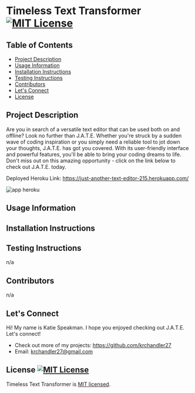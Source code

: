 # Timeless Text Transformer [![MIT License](https://img.shields.io/badge/License-MIT-blue)]((https://opensource.org/licenses/MIT))
## Table of Contents
  - [Project Description](#Project-Description)
  - [Usage Information](#Usage-Information)
  - [Installation Instructions](#Installation-Instructions)
  - [Testing Instructions](#Testing-Instructions)
  - [Contributors](#Contributors)
  - [Let's Connect](#Lets-Connect)
  - [License](#License)

## Project Description
Are you in search of a versatile text editor that can be used both on and offline? Look no further than J.A.T.E. Whether you're struck by a sudden wave of coding inspiration or you simply need a reliable tool to jot down your thoughts, J.A.T.E. has got you covered. With its user-friendly interface and powerful features, you'll be able to bring your coding dreams to life. Don't miss out on this amazing opportunity - click on the link below to check out J.A.T.E. today.

 Deployed Heroku Link:  https://just-another-text-editor-215.herokuapp.com/

![app heroku](https://user-images.githubusercontent.com/116527506/232090386-e7d5b3f5-92b0-45c9-90fd-b3e9a2b91a26.JPG)

## Usage Information

  
## Installation Instructions


## Testing Instructions
  n/a

## Contributors
  n/a

## Let's Connect
Hi! My name is Katie Speakman. I hope you enjoyed checking out J.A.T.E. Let's connect!
* Check out more of my projects: https://github.com/krchandler27
* Email: krchandler27@gmail.com

## License  [![MIT License](https://img.shields.io/badge/License-MIT-blue)]((https://opensource.org/licenses/MIT))
  Timeless Text Transformer is [MIT licensed](./LICENSE).
 
